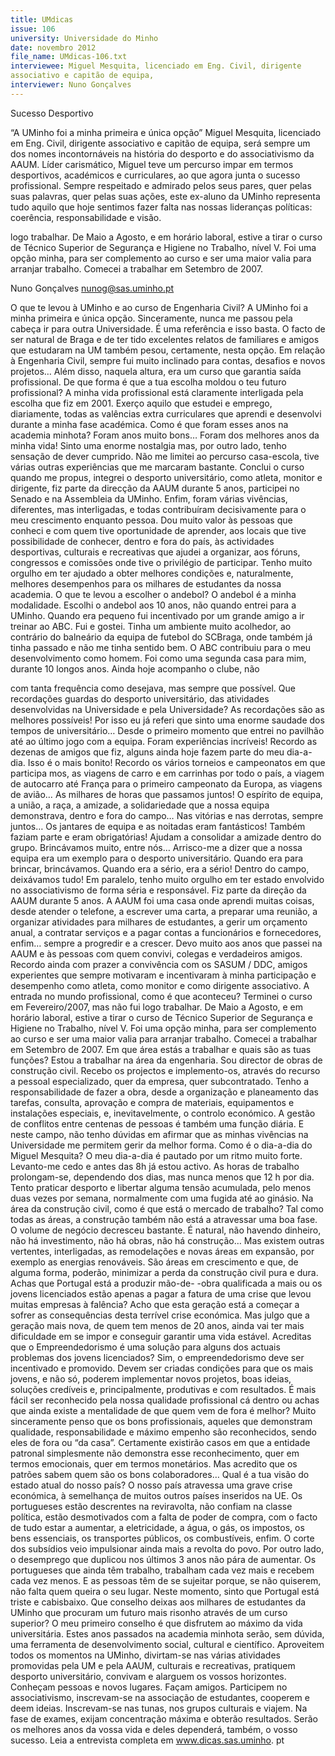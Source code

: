 ```yaml
---
title: UMdicas
issue: 106
university: Universidade do Minho
date: novembro 2012
file_name: UMdicas-106.txt
interviewee: Miguel Mesquita, licenciado em Eng. Civil, dirigente
associativo e capitão de equipa,
interviewer: Nuno Gonçalves
---
```


Sucesso Desportivo

“A UMinho foi a minha primeira e única opção”
Miguel Mesquita, licenciado em Eng. Civil, dirigente
associativo e capitão de equipa, será sempre um
dos nomes incontornáveis na história do desporto
e do associativismo da AAUM. Líder carismático,
Miguel teve um percurso impar em termos desportivos, académicos e curriculares, ao que agora junta o
sucesso profissional. Sempre respeitado e admirado
pelos seus pares, quer pelas suas palavras, quer pelas suas ações, este ex-aluno da UMinho representa
tudo aquilo que hoje sentimos fazer falta nas nossas
lideranças políticas: coerência, responsabilidade e
visão.

logo trabalhar. De Maio a Agosto, e em horário laboral, estive a tirar o curso de Técnico Superior de
Segurança e Higiene no Trabalho, nível V. Foi uma
opção minha, para ser complemento ao curso e ser
uma maior valia para arranjar trabalho. Comecei a
trabalhar em Setembro de 2007.

Nuno Gonçalves
nunog@sas.uminho.pt

O que te levou à UMinho e ao curso de Engenharia Civil?
A UMinho foi a minha primeira e única opção. Sinceramente, nunca me passou pela cabeça ir para
outra Universidade. É uma referência e isso basta. O
facto de ser natural de Braga e de ter tido excelentes
relatos de familiares e amigos que estudaram na UM
também pesou, certamente, nesta opção. Em relação à Engenharia Civil, sempre fui muito inclinado
para contas, desafios e novos projetos… Além disso,
naquela altura, era um curso que garantia saída profissional.
De que forma é que a tua escolha moldou o
teu futuro profissional?
A minha vida profissional está claramente interligada pela escolha que fiz em 2001. Exerço aquilo que
estudei e emprego, diariamente, todas as valências
extra curriculares que aprendi e desenvolvi durante a
minha fase académica.
Como é que foram esses anos na academia
minhota?
Foram anos muito bons… Foram dos melhores anos
da minha vida! Sinto uma enorme nostalgia mas, por
outro lado, tenho sensação de dever cumprido. Não
me limitei ao percurso casa-escola, tive várias outras
experiências que me marcaram bastante. Conclui o
curso quando me propus, integrei o desporto universitário, como atleta, monitor e dirigente, fiz parte da
direcção da AAUM durante 5 anos, participei no Senado e na Assembleia da UMinho.
Enfim, foram várias vivências, diferentes, mas interligadas, e todas contribuíram decisivamente para o
meu crescimento enquanto pessoa. Dou muito valor
às pessoas que conheci e com quem tive oportunidade de aprender, aos locais que tive possibilidade
de conhecer, dentro e fora do país, às actividades
desportivas, culturais e recreativas que ajudei a organizar, aos fóruns, congressos e comissões onde tive
o privilégio de participar. Tenho muito orgulho em
ter ajudado a obter melhores condições e, naturalmente, melhores desempenhos para os milhares de
estudantes da nossa academia.
O que te levou a escolher o andebol?
O andebol é a minha modalidade. Escolhi o andebol aos 10 anos, não quando entrei para a UMinho.
Quando era pequeno fui incentivado por um grande
amigo a ir treinar ao ABC. Fui e gostei. Tinha um ambiente muito acolhedor, ao contrário do balneário da
equipa de futebol do SCBraga, onde também já tinha
passado e não me tinha sentido bem. O ABC contribuiu para o meu desenvolvimento como homem.
Foi como uma segunda casa para mim, durante 10
longos anos. Ainda hoje acompanho o clube, não

com tanta frequência como desejava, mas sempre
que possível.
Que recordações guardas do desporto universitário, das atividades desenvolvidas na Universidade e pela Universidade?
As recordações são as melhores possíveis! Por isso
eu já referi que sinto uma enorme saudade dos
tempos de universitário… Desde o primeiro momento que entrei no pavilhão até ao último jogo com a
equipa. Foram experiências incríveis! Recordo as
dezenas de amigos que fiz, alguns ainda hoje fazem
parte do meu dia-a-dia. Isso é o mais bonito! Recordo
os vários torneios e campeonatos em que participa
mos, as viagens de carro e em carrinhas por todo o
país, a viagem de autocarro até França para o primeiro campeonato da Europa, as viagens de avião…
As milhares de horas que passamos juntos! O espírito de equipa, a união, a raça, a amizade, a solidariedade que a nossa equipa demonstrava, dentro e
fora do campo… Nas vitórias e nas derrotas, sempre
juntos… Os jantares de equipa e as noitadas eram
fantásticos!
Também faziam parte e eram obrigatórias! Ajudam a
consolidar a amizade dentro do grupo. Brincávamos
muito, entre nós… Arrisco-me a dizer que a nossa
equipa era um exemplo para o desporto universitário. Quando era para brincar, brincávamos. Quando
era a sério, era a sério! Dentro do campo, deixávamos tudo! Em paralelo, tenho muito orgulho em ter
estado envolvido no associativismo de forma séria e
responsável. Fiz parte da direção da AAUM durante
5 anos. A AAUM foi uma casa onde aprendi muitas
coisas, desde atender o telefone, a escrever uma carta, a preparar uma reunião, a organizar atividades
para milhares de estudantes, a gerir um orçamento
anual, a contratar serviços e a pagar contas a funcionários e fornecedores, enfim… sempre a progredir
e a crescer.
Devo muito aos anos que passei na AAUM e às pessoas com quem convivi, colegas e verdadeiros amigos. Recordo ainda com prazer a convivência com
os SASUM / DDC, amigos experientes que sempre
motivaram e incentivaram à minha participação e
desempenho como atleta, como monitor e como dirigente associativo.
A entrada no mundo profissional, como é que
aconteceu?
Terminei o curso em Fevereiro/2007, mas não fui
logo trabalhar. De Maio a Agosto, e em horário laboral,
estive a tirar o curso de Técnico Superior de
Segurança e Higiene no Trabalho, nível V. Foi uma
opção minha, para ser complemento ao curso e ser
uma maior valia para arranjar trabalho. Comecei a
trabalhar em Setembro de 2007.
Em que área estás a trabalhar e quais são as
tuas funções?
Estou a trabalhar na área da engenharia. Sou director
de obras de construção civil. Recebo os projectos
e implemento-os, através do recurso a pessoal especializado,
quer da empresa, quer subcontratado.
Tenho a responsabilidade de fazer a obra, desde a
organização e planeamento das tarefas, consulta,
aprovação e compra de materiais, equipamentos e
instalações especiais, e, inevitavelmente, o controlo
económico. A gestão de conflitos entre centenas
de pessoas é também uma função diária. E neste
campo, não tenho dúvidas em afirmar que as minhas
vivências na Universidade me permitem gerir
da melhor forma.
Como é o dia-a-dia do Miguel Mesquita?
O meu dia-a-dia é pautado por um ritmo muito forte.
Levanto-me cedo e antes das 8h já estou activo. As
horas de trabalho prolongam-se, dependendo dos
dias, mas nunca menos que 12 h por dia. Tento praticar
desporto e libertar alguma tensão acumulada,
pelo menos duas vezes por semana, normalmente
com uma fugida até ao ginásio.
Na área da construção civil, como é que está
o mercado de trabalho?
Tal como todas as áreas, a construção também não
está a atravessar uma boa fase. O volume de negócio
decresceu bastante. É natural, não havendo
dinheiro, não há investimento, não há obras, não há
construção… Mas existem outras vertentes, interligadas,
as remodelações e novas áreas em expansão,
por exemplo as energias renováveis. São áreas em
crescimento e que, de alguma forma, poderão, minimizar
a perda da construção civil pura e dura.
Achas que Portugal está a produzir mão-de-
-obra qualificada a mais ou os jovens licenciados
estão apenas a pagar a fatura de uma
crise que levou muitas empresas à falência?
Acho que esta geração está a começar a sofrer as
consequências desta terrível crise económica. Mas
julgo que a geração mais nova, de quem tem menos
de 20 anos, ainda vai ter mais dificuldade em se
impor e conseguir garantir uma vida estável.
Acreditas que o Empreendedorismo é uma solução
para alguns dos actuais problemas dos
jovens licenciados?
Sim, o empreendedorismo deve ser incentivado e
promovido. Devem ser criadas condições para que
os mais jovens, e não só, poderem implementar novos
projetos, boas ideias, soluções credíveis e, principalmente,
produtivas e com resultados.
É mais fácil ser reconhecido pela nossa qualidade
profissional cá dentro ou achas que ainda existe a
mentalidade de que quem vem de fora é melhor?
Muito sinceramente penso que os bons profissionais,
aqueles que demonstram qualidade, responsabilidade
e máximo empenho são reconhecidos, sendo
eles de fora ou “da casa”. Certamente existirão casos
em que a entidade patronal simplesmente não
demonstra esse reconhecimento, quer em termos
emocionais, quer em termos monetários. Mas acredito
que os patrões sabem quem são os bons colaboradores…
Qual é a tua visão do estado atual do nosso
país?
O nosso país atravessa uma grave crise económica,
à semelhança de muitos outros países inseridos na
UE. Os portugueses estão descrentes na reviravolta,
não confiam na classe política, estão desmotivados
com a falta de poder de compra, com o facto de tudo
estar a aumentar, a eletricidade, a água, o gás, os
impostos, os bens essenciais, os transportes públicos,
os combustíveis, enfim.
O corte dos subsídios veio impulsionar ainda mais a
revolta do povo. Por outro lado, o desemprego que
duplicou nos últimos 3 anos não pára de aumentar.
Os portugueses que ainda têm trabalho, trabalham
cada vez mais e recebem cada vez menos. E as pessoas
têm de se sujeitar porque, se não quiserem,
não falta quem queira o seu lugar. Neste momento,
sinto que Portugal está triste e cabisbaixo.
Que conselho deixas aos milhares de estudantes
da UMinho que procuram um futuro mais
risonho através de um curso superior?
O meu primeiro conselho é que disfrutem ao máximo
da vida universitária. Estes anos passados na academia
minhota serão, sem dúvida, uma ferramenta de
desenvolvimento social, cultural e científico. Aproveitem
todos os momentos na UMinho, divirtam-se nas
várias atividades promovidas pela UM e pela AAUM,
culturais e recreativas, pratiquem desporto universitário,
convivam e alarguem os vossos horizontes.
Conheçam pessoas e novos lugares. Façam amigos.
Participem no associativismo, inscrevam-se na associação
de estudantes, cooperem e deem ideias.
Inscrevam-se nas tunas, nos grupos culturais e viajem.
Na fase de exames, exijam concentração máxima
e obterão resultados. Serão os melhores anos
da vossa vida e deles dependerá, também, o vosso
sucesso.
Leia a entrevista completa em www.dicas.sas.uminho.
pt